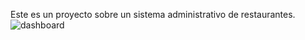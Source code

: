 Este es un proyecto sobre un sistema administrativo de restaurantes.
![dashboard](https://github.com/luispol/prueba/assets/71482533/092fdccf-98eb-44a4-a218-5af230602134)
